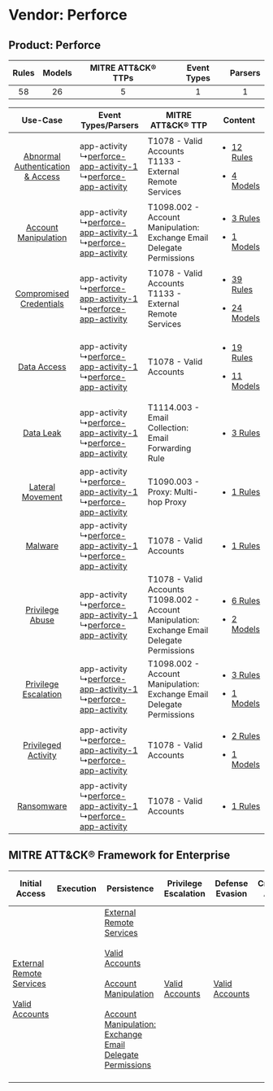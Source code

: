 Vendor: Perforce
================
Product: Perforce
-----------------
| Rules | Models | MITRE ATT&CK® TTPs | Event Types | Parsers |
|:-----:|:------:|:------------------:|:-----------:|:-------:|
|  58   |   26   |         5          |      1      |    1    |

|    Use-Case    | Event Types/Parsers    | MITRE ATT&CK® TTP    | Content    |
|:----:| ---- | ---- | ---- |
| [Abnormal Authentication & Access](../../../UseCases/uc_abnormal_authentication_&_access.md) |  app-activity<br> ↳[perforce-app-activity-1](Ps/pC_perforceappactivity1.md)<br> ↳[perforce-app-activity](Ps/pC_perforceappactivity.md)<br> | T1078 - Valid Accounts<br>T1133 - External Remote Services<br>    | [<ul><li>12 Rules</li></ul><ul><li>4 Models</li></ul>](RM/r_m_perforce_perforce_Abnormal_Authentication_&_Access.md) |
|    [Account Manipulation](../../../UseCases/uc_account_manipulation.md)    |  app-activity<br> ↳[perforce-app-activity-1](Ps/pC_perforceappactivity1.md)<br> ↳[perforce-app-activity](Ps/pC_perforceappactivity.md)<br> | T1098.002 - Account Manipulation: Exchange Email Delegate Permissions<br>    | [<ul><li>3 Rules</li></ul><ul><li>1 Models</li></ul>](RM/r_m_perforce_perforce_Account_Manipulation.md)    |
|          [Compromised Credentials](../../../UseCases/uc_compromised_credentials.md)          |  app-activity<br> ↳[perforce-app-activity-1](Ps/pC_perforceappactivity1.md)<br> ↳[perforce-app-activity](Ps/pC_perforceappactivity.md)<br> | T1078 - Valid Accounts<br>T1133 - External Remote Services<br>    | [<ul><li>39 Rules</li></ul><ul><li>24 Models</li></ul>](RM/r_m_perforce_perforce_Compromised_Credentials.md)         |
|    [Data Access](../../../UseCases/uc_data_access.md)    |  app-activity<br> ↳[perforce-app-activity-1](Ps/pC_perforceappactivity1.md)<br> ↳[perforce-app-activity](Ps/pC_perforceappactivity.md)<br> | T1078 - Valid Accounts<br>    | [<ul><li>19 Rules</li></ul><ul><li>11 Models</li></ul>](RM/r_m_perforce_perforce_Data_Access.md)    |
|    [Data Leak](../../../UseCases/uc_data_leak.md)    |  app-activity<br> ↳[perforce-app-activity-1](Ps/pC_perforceappactivity1.md)<br> ↳[perforce-app-activity](Ps/pC_perforceappactivity.md)<br> | T1114.003 - Email Collection: Email Forwarding Rule<br>    | [<ul><li>3 Rules</li></ul>](RM/r_m_perforce_perforce_Data_Leak.md)    |
|    [Lateral Movement](../../../UseCases/uc_lateral_movement.md)    |  app-activity<br> ↳[perforce-app-activity-1](Ps/pC_perforceappactivity1.md)<br> ↳[perforce-app-activity](Ps/pC_perforceappactivity.md)<br> | T1090.003 - Proxy: Multi-hop Proxy<br>    | [<ul><li>1 Rules</li></ul>](RM/r_m_perforce_perforce_Lateral_Movement.md)    |
|    [Malware](../../../UseCases/uc_malware.md)    |  app-activity<br> ↳[perforce-app-activity-1](Ps/pC_perforceappactivity1.md)<br> ↳[perforce-app-activity](Ps/pC_perforceappactivity.md)<br> | T1078 - Valid Accounts<br>    | [<ul><li>1 Rules</li></ul>](RM/r_m_perforce_perforce_Malware.md)    |
|    [Privilege Abuse](../../../UseCases/uc_privilege_abuse.md)    |  app-activity<br> ↳[perforce-app-activity-1](Ps/pC_perforceappactivity1.md)<br> ↳[perforce-app-activity](Ps/pC_perforceappactivity.md)<br> | T1078 - Valid Accounts<br>T1098.002 - Account Manipulation: Exchange Email Delegate Permissions<br> | [<ul><li>6 Rules</li></ul><ul><li>2 Models</li></ul>](RM/r_m_perforce_perforce_Privilege_Abuse.md)    |
|    [Privilege Escalation](../../../UseCases/uc_privilege_escalation.md)    |  app-activity<br> ↳[perforce-app-activity-1](Ps/pC_perforceappactivity1.md)<br> ↳[perforce-app-activity](Ps/pC_perforceappactivity.md)<br> | T1098.002 - Account Manipulation: Exchange Email Delegate Permissions<br>    | [<ul><li>3 Rules</li></ul><ul><li>1 Models</li></ul>](RM/r_m_perforce_perforce_Privilege_Escalation.md)    |
|    [Privileged Activity](../../../UseCases/uc_privileged_activity.md)    |  app-activity<br> ↳[perforce-app-activity-1](Ps/pC_perforceappactivity1.md)<br> ↳[perforce-app-activity](Ps/pC_perforceappactivity.md)<br> | T1078 - Valid Accounts<br>    | [<ul><li>2 Rules</li></ul><ul><li>1 Models</li></ul>](RM/r_m_perforce_perforce_Privileged_Activity.md)    |
|    [Ransomware](../../../UseCases/uc_ransomware.md)    |  app-activity<br> ↳[perforce-app-activity-1](Ps/pC_perforceappactivity1.md)<br> ↳[perforce-app-activity](Ps/pC_perforceappactivity.md)<br> | T1078 - Valid Accounts<br>    | [<ul><li>1 Rules</li></ul>](RM/r_m_perforce_perforce_Ransomware.md)    |

MITRE ATT&CK® Framework for Enterprise
--------------------------------------
| Initial Access                                                                                                                                   | Execution | Persistence                                                                                                                                                                                                                                                                                                                                 | Privilege Escalation                                                | Defense Evasion                                                     | Credential Access | Discovery | Lateral Movement | Collection                                                                                                                                                            | Command and Control                                                                                                                       | Exfiltration | Impact |
| ------------------------------------------------------------------------------------------------------------------------------------------------ | --------- | ------------------------------------------------------------------------------------------------------------------------------------------------------------------------------------------------------------------------------------------------------------------------------------------------------------------------------------------- | ------------------------------------------------------------------- | ------------------------------------------------------------------- | ----------------- | --------- | ---------------- | --------------------------------------------------------------------------------------------------------------------------------------------------------------------- | ----------------------------------------------------------------------------------------------------------------------------------------- | ------------ | ------ |
| [External Remote Services](https://attack.mitre.org/techniques/T1133)<br><br>[Valid Accounts](https://attack.mitre.org/techniques/T1078)<br><br> |           | [External Remote Services](https://attack.mitre.org/techniques/T1133)<br><br>[Valid Accounts](https://attack.mitre.org/techniques/T1078)<br><br>[Account Manipulation](https://attack.mitre.org/techniques/T1098)<br><br>[Account Manipulation: Exchange Email Delegate Permissions](https://attack.mitre.org/techniques/T1098/002)<br><br> | [Valid Accounts](https://attack.mitre.org/techniques/T1078)<br><br> | [Valid Accounts](https://attack.mitre.org/techniques/T1078)<br><br> |                   |           |                  | [Email Collection](https://attack.mitre.org/techniques/T1114)<br><br>[Email Collection: Email Forwarding Rule](https://attack.mitre.org/techniques/T1114/003)<br><br> | [Proxy: Multi-hop Proxy](https://attack.mitre.org/techniques/T1090/003)<br><br>[Proxy](https://attack.mitre.org/techniques/T1090)<br><br> |              |        |